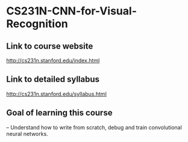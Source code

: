 # CS231N-CNN-for-Visual-Recognition

## Link to course website 
http://cs231n.stanford.edu/index.html

## Link to detailed syllabus 
http://cs231n.stanford.edu/syllabus.html

## Goal of learning this course 

– Understand how to write from scratch, debug and train
convolutional neural networks.


